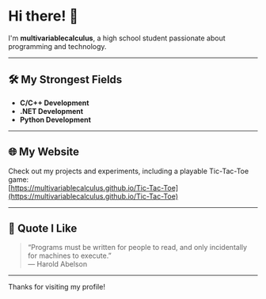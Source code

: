 # Hi there! 👋

I'm **multivariablecalculus**, a high school student passionate about programming and technology.

---

## 🛠️ My Strongest Fields

- **C/C++ Development**
- **.NET Development**
- **Python Development**

---

## 🌐 My Website

Check out my projects and experiments, including a playable Tic-Tac-Toe game:  
[https://multivariablecalculus.github.io/Tic-Tac-Toe](https://multivariablecalculus.github.io/Tic-Tac-Toe)

---

## 📖 Quote I Like

> “Programs must be written for people to read, and only incidentally for machines to execute.”  
> — Harold Abelson

---

Thanks for visiting my profile!

